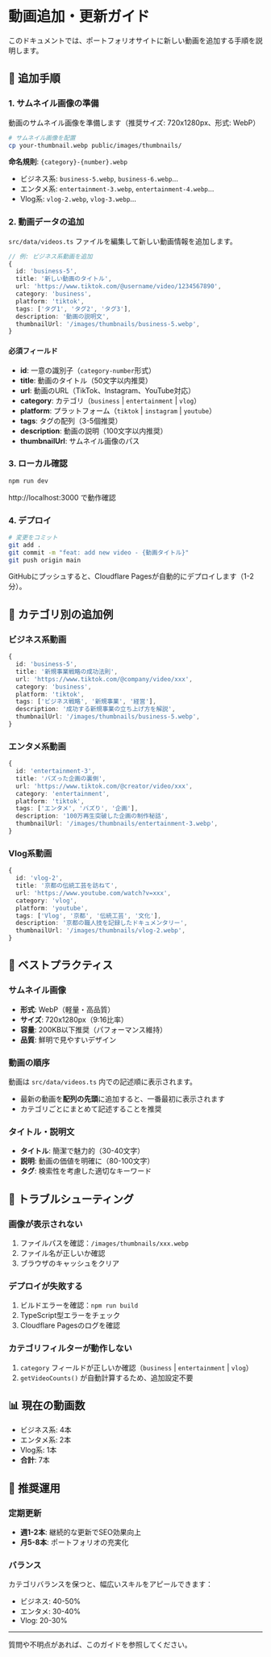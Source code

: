 # 動画追加・更新ガイド

このドキュメントでは、ポートフォリオサイトに新しい動画を追加する手順を説明します。

## 📝 追加手順

### 1. サムネイル画像の準備

動画のサムネイル画像を準備します（推奨サイズ: 720x1280px、形式: WebP）

```bash
# サムネイル画像を配置
cp your-thumbnail.webp public/images/thumbnails/
```

**命名規則**: `{category}-{number}.webp`
- ビジネス系: `business-5.webp`, `business-6.webp`...
- エンタメ系: `entertainment-3.webp`, `entertainment-4.webp`...
- Vlog系: `vlog-2.webp`, `vlog-3.webp`...

### 2. 動画データの追加

`src/data/videos.ts` ファイルを編集して新しい動画情報を追加します。

```typescript
// 例: ビジネス系動画を追加
{
  id: 'business-5',
  title: '新しい動画のタイトル',
  url: 'https://www.tiktok.com/@username/video/1234567890',
  category: 'business',
  platform: 'tiktok',
  tags: ['タグ1', 'タグ2', 'タグ3'],
  description: '動画の説明文',
  thumbnailUrl: '/images/thumbnails/business-5.webp',
}
```

#### 必須フィールド

- **id**: 一意の識別子（`category-number`形式）
- **title**: 動画のタイトル（50文字以内推奨）
- **url**: 動画のURL（TikTok、Instagram、YouTube対応）
- **category**: カテゴリ（`business` | `entertainment` | `vlog`）
- **platform**: プラットフォーム（`tiktok` | `instagram` | `youtube`）
- **tags**: タグの配列（3-5個推奨）
- **description**: 動画の説明（100文字以内推奨）
- **thumbnailUrl**: サムネイル画像のパス

### 3. ローカル確認

```bash
npm run dev
```

http://localhost:3000 で動作確認

### 4. デプロイ

```bash
# 変更をコミット
git add .
git commit -m "feat: add new video - {動画タイトル}"
git push origin main
```

GitHubにプッシュすると、Cloudflare Pagesが自動的にデプロイします（1-2分）。

## 🎨 カテゴリ別の追加例

### ビジネス系動画

```typescript
{
  id: 'business-5',
  title: '新規事業戦略の成功法則',
  url: 'https://www.tiktok.com/@company/video/xxx',
  category: 'business',
  platform: 'tiktok',
  tags: ['ビジネス戦略', '新規事業', '経営'],
  description: '成功する新規事業の立ち上げ方を解説',
  thumbnailUrl: '/images/thumbnails/business-5.webp',
}
```

### エンタメ系動画

```typescript
{
  id: 'entertainment-3',
  title: 'バズった企画の裏側',
  url: 'https://www.tiktok.com/@creator/video/xxx',
  category: 'entertainment',
  platform: 'tiktok',
  tags: ['エンタメ', 'バズり', '企画'],
  description: '100万再生突破した企画の制作秘話',
  thumbnailUrl: '/images/thumbnails/entertainment-3.webp',
}
```

### Vlog系動画

```typescript
{
  id: 'vlog-2',
  title: '京都の伝統工芸を訪ねて',
  url: 'https://www.youtube.com/watch?v=xxx',
  category: 'vlog',
  platform: 'youtube',
  tags: ['Vlog', '京都', '伝統工芸', '文化'],
  description: '京都の職人技を記録したドキュメンタリー',
  thumbnailUrl: '/images/thumbnails/vlog-2.webp',
}
```

## 🚀 ベストプラクティス

### サムネイル画像

- **形式**: WebP（軽量・高品質）
- **サイズ**: 720x1280px（9:16比率）
- **容量**: 200KB以下推奨（パフォーマンス維持）
- **品質**: 鮮明で見やすいデザイン

### 動画の順序

動画は `src/data/videos.ts` 内での記述順に表示されます。
- 最新の動画を**配列の先頭**に追加すると、一番最初に表示されます
- カテゴリごとにまとめて記述することを推奨

### タイトル・説明文

- **タイトル**: 簡潔で魅力的（30-40文字）
- **説明**: 動画の価値を明確に（80-100文字）
- **タグ**: 検索性を考慮した適切なキーワード

## 🔧 トラブルシューティング

### 画像が表示されない

1. ファイルパスを確認：`/images/thumbnails/xxx.webp`
2. ファイル名が正しいか確認
3. ブラウザのキャッシュをクリア

### デプロイが失敗する

1. ビルドエラーを確認：`npm run build`
2. TypeScript型エラーをチェック
3. Cloudflare Pagesのログを確認

### カテゴリフィルターが動作しない

1. `category` フィールドが正しいか確認（`business` | `entertainment` | `vlog`）
2. `getVideoCounts()` が自動計算するため、追加設定不要

## 📊 現在の動画数

- ビジネス系: 4本
- エンタメ系: 2本
- Vlog系: 1本
- **合計**: 7本

## 🎯 推奨運用

### 定期更新

- **週1-2本**: 継続的な更新でSEO効果向上
- **月5-8本**: ポートフォリオの充実化

### バランス

カテゴリバランスを保つと、幅広いスキルをアピールできます：
- ビジネス: 40-50%
- エンタメ: 30-40%
- Vlog: 20-30%

---

質問や不明点があれば、このガイドを参照してください。

